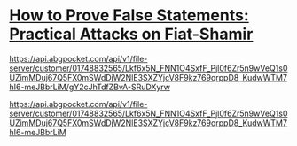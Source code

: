 # [How to Prove False Statements: Practical Attacks on Fiat-Shamir](https://eprint.iacr.org/2025/118)



https://api.abgpocket.com/api/v1/file-server/customer/01748832565/Lkf6x5N_FNN1O4SxfF_Pjl0f6Zr5n9wVeQ1s0UZimMDuj67Q5FX0mSWdDjW2NlE3SXZYjcV8F9kz769qrppD8_KudwWTM7hI6-meJBbrLiM/gY2cJhTdfZBvA-SRuDXyrw


https://api.abgpocket.com/api/v1/file-server/customer/01748832565/Lkf6x5N_FNN1O4SxfF_Pjl0f6Zr5n9wVeQ1s0UZimMDuj67Q5FX0mSWdDjW2NlE3SXZYjcV8F9kz769qrppD8_KudwWTM7hI6-meJBbrLiM
